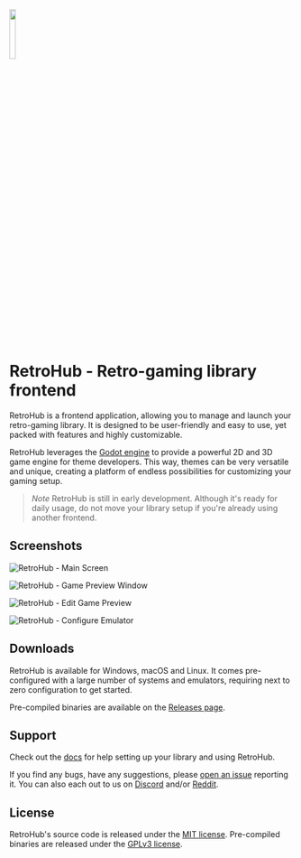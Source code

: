 <img src="https://raw.githubusercontent.com/retrohub-org/retrohub/main/icon.png" width=15%>

# RetroHub - Retro-gaming library frontend

RetroHub is a frontend application, allowing you to manage and launch your retro-gaming library. It is designed to be user-friendly and easy to use, yet packed with features and highly customizable.

RetroHub leverages the [Godot engine](https://godotengine.org/) to provide a powerful 2D and 3D game engine for theme developers. This way, themes can be very versatile and unique, creating a platform of endless possibilities for customizing your gaming setup.

> *Note*
> RetroHub is still in early development. Although it's ready for daily usage, do not move your library setup if you're already using another frontend.

## Screenshots
![RetroHub - Main Screen](https://i.imgur.com/tnUWdbC.png)

![RetroHub - Game Preview Window](https://user-images.githubusercontent.com/62868183/223935571-c7740cc8-d3ce-402d-b54f-ea0d6bf6f9b4.png)

![RetroHub - Edit Game Preview](https://user-images.githubusercontent.com/62868183/223935693-37a741be-5a22-43db-87c5-38884fad204b.png)

![RetroHub - Configure Emulator](https://user-images.githubusercontent.com/62868183/223935518-a3419d6d-5727-4117-858b-f99723aee010.png)

## Downloads

RetroHub is available for Windows, macOS and Linux. It comes pre-configured with a large number of systems and emulators, requiring next to zero configuration to get started.

Pre-compiled binaries are available on the [Releases page](https://github.com/retrohub-org/retrohub/releases).

## Support

Check out the [docs](https://retrohub.readthedocs.io/en/latest/) for help setting up your library and using RetroHub.

If you find any bugs, have any suggestions, please [open an issue](https://github.com/retrohub-org/retrohub/issues) reporting it. You can also each out to us on [Discord](https://discord.gg/ZyunJshWG4) and/or [Reddit](https://www.reddit.com/r/RetroHub/).

## License

RetroHub's source code is released under the [MIT license](LICENSE). Pre-compiled binaries are released under the [GPLv3 license](LICENSE_BINARY).
